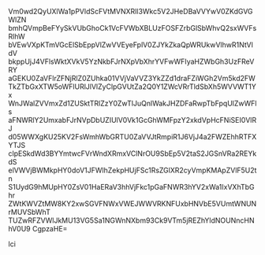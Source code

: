 Vm0wd2QyUXlWa1pPVldScFVtMVNXRll3Wkc5V2JHeDBaVVYwV0ZKdGVGWlZN
bmhQVmpBeFYySkVUbGhoCk1VcFVWbXBLUzFOSFZrbGlSbWhvQ2sxWVFsRlhW
bVEwVXpKTmVGcElSbEppVlZwVVEyeFplV0ZJYkZkaQpWRUkwVlhwR1NtVldV
bkppUjJ4VFlsWktXVkV5YzNkbFJrNXpVbXhrYVFwWFIyaHZWbGh3UzFReVRY
aGEKU0ZaVFlrZFNjRlZ0ZUhka01VVjVaVVZ3YkZZd1draFZiWGh2Vm5kd2FW
TkZTbGxXTW5oWFlURlJlVlZyClpGVUtZa2Q0Y1ZWcVRrTldSbXh5WVVWT1Yx
WnJWalZVVmxZd1ZUSktTRlZzY0ZwTlJuQnlWakJHZDFaRwpTbFpqUlZwWFls
aFNWRlY2UmxabFJrNVpDbUZIUlV0Vk1GcGhWMFpzY2xkdVpHcFNiSEI0VlRJ
d05WWXgKU25KV2FsWmhWbGRTU0ZaVVJtRmpiR1J6VjJ4a2FWZEhhRTFXYTJS
clpESkdWd3BYYmtwcFVrWndXRmxVClNrOU9SbEp5V2taS2JGSnVRa2REYkdS
elVWVjBWMkpHY0doV1JFWlhZekpHUjFSc1RsZGlXR2cyVmpKMApZVlF5U2tn
S1UydG9hMUpHY0ZsV01HaERaV3hhVjFkc1pGaFNWR3hYV2xWa1IxVXhTbGhr
ZWtKWVZtMW8KY2xwSGVFNWxVWEJWWVRKNFUxbHNVbE5VUmtWNUNrMUVSbWhT
TUZwRFZVWlJkMU13VG5Sa1NGWnNXbm93Ck9VTm5jREZhYldNOUNncHNhV0U9
CgpzaHE=

lci